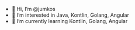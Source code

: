- 👋 Hi, I’m @jumkos
- 👀 I’m interested in Java, Kontlin, Golang, Angular
- 🌱 I’m currently learning Kontlin, Golang, Angular

<!---
jumkos/jumkos is a ✨ special ✨ repository because its `README.md` (this file) appears on your GitHub profile.
You can click the Preview link to take a look at your changes.
--->
